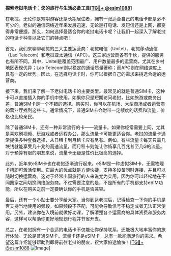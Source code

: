 **探索老挝电话卡：您的旅行与生活必备工具[[TG💪+ @esim1088](https://t.me/s/esim1088)]**

在老挝，无论你是短期游客还是长期居住者，拥有一张适合自己的电话卡都是必不可少的。老挝的通信网络近年来发展迅速，无论是打电话、发短信还是上网，都变得非常便捷。那么，如何选择最适合你的老挝电话卡呢？让我们一起深入了解老挝的电话卡种类以及它们的特点吧！

首先，我们来聊聊老挝的三大主要运营商：老挝电信（Unitel）、老挝移动通信（Lao Telecom）和老挝亚太通信（APC）。这三家运营商各有千秋，提供的服务也有所不同。其中，Unitel是覆盖范围最广、用户数量最多的运营商，尤其在乡村地区表现优异；Lao Telecom则以稳定的通话质量著称；而APC则在网络速度上具有一定的优势。因此，在选择电话卡时，你可以根据自己的需求来挑选合适的运营商。

接下来，我们来了解一下老挝电话卡的主要类型。最常见的就是普通SIM卡，这种卡可以直接插入你的手机中使用。如果你只是短期访问老挝，比如旅游或商务出差，普通SIM卡是一个不错的选择。购买时，你可以在机场、大型商场或者运营商的营业厅找到这些卡。通常情况下，普通SIM卡会附带一定额度的话费和流量，价格也比较亲民。

除了普通SIM卡，还有一种非常流行的卡——流量卡。如果你经常需要上网，尤其是喜欢刷视频、玩游戏或者远程办公，那么流量卡可能更适合你。老挝的流量卡通常提供多种套餐选择，从日租卡到月租卡应有尽有。例如，有些流量卡每天只需几块钱就能享受几十兆的高速流量，而月租卡则能让你畅享几百兆甚至几G的流量。对于预算有限的朋友来说，流量卡无疑是性价比极高的选择。

此外，近年来eSIM卡也在老挝逐渐流行起来。eSIM是一种虚拟SIM卡，无需物理卡槽即可激活使用。它最大的优点就是方便快捷，支持多设备同时连接，并且可以随时切换运营商。这对于经常出国旅行的人来说尤为实用，因为你可以轻松地在不同国家之间切换网络服务商。不过需要注意的是，不是所有的手机都支持eSIM功能，所以在购买之前一定要确认你的手机是否兼容。

最后，还有一个小贴士要分享给大家。当你到达老挝后，记得检查一下你的手机是否支持当地使用的频段。如果频段不匹配，可能会导致信号不稳定或者无法正常使用。另外，建议你在入境前就做好功课，了解清楚各个运营商的具体资费和服务内容，这样可以帮助你更好地规划行程并节省开支。

总之，在老挝拥有一个合适的电话卡不仅能让你保持联系，还能极大地丰富你的旅行体验。无论是普通SIM卡、流量卡还是eSIM卡，总有一款能满足你的需求。希望这篇介绍能够帮助到即将前往老挝的朋友，祝大家旅途愉快！[[TG💪+ @esim1088](https://t.me/s/esim1088) ![Image](https://i.postimg.cc/4NQfJmqS/Snipaste-2025-05-13-00-14-12.png)]